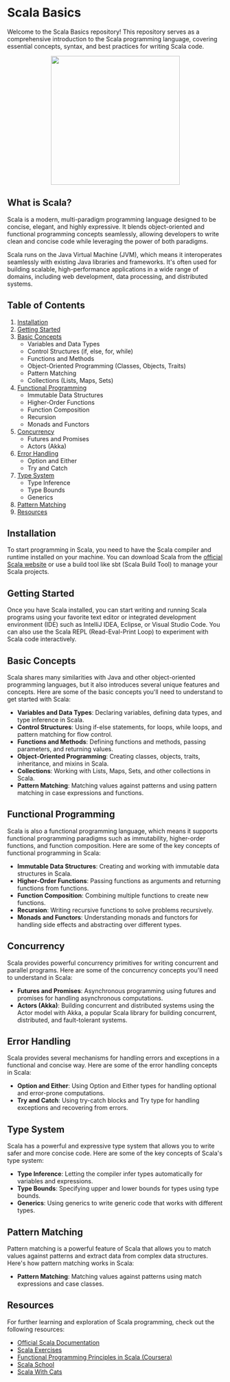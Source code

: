 # Scala Basics
Welcome to the Scala Basics repository! This repository serves as a comprehensive introduction to the Scala programming language, covering essential concepts, syntax, and best practices for writing Scala code.

<div id="header" align="center">
  <img src="https://media.giphy.com/media/v1.Y2lkPTc5MGI3NjExajVsbXZneWhvMWVza2R3dXE3bmhvcWN2ODhtZzdhbDFhZG1lY2h3NyZlcD12MV9pbnRlcm5hbF9naWZfYnlfaWQmY3Q9Zw/chOyZePGEHDoTSY2CA/giphy.gif" width = "300"/>
</div>


## What is Scala?

Scala is a modern, multi-paradigm programming language designed to be concise, elegant, and highly expressive. It blends object-oriented and functional programming concepts seamlessly, allowing developers to write clean and concise code while leveraging the power of both paradigms.

Scala runs on the Java Virtual Machine (JVM), which means it interoperates seamlessly with existing Java libraries and frameworks. It's often used for building scalable, high-performance applications in a wide range of domains, including web development, data processing, and distributed systems.

## Table of Contents

1. [Installation](#installation)
2. [Getting Started](#getting-started)
3. [Basic Concepts](#basic-concepts)
   - Variables and Data Types
   - Control Structures (if, else, for, while)
   - Functions and Methods
   - Object-Oriented Programming (Classes, Objects, Traits)
   - Pattern Matching
   - Collections (Lists, Maps, Sets)
4. [Functional Programming](#functional-programming)
   - Immutable Data Structures
   - Higher-Order Functions
   - Function Composition
   - Recursion
   - Monads and Functors
5. [Concurrency](#concurrency)
   - Futures and Promises
   - Actors (Akka)
6. [Error Handling](#error-handling)
   - Option and Either
   - Try and Catch
7. [Type System](#type-system)
   - Type Inference
   - Type Bounds
   - Generics
8. [Pattern Matching](#pattern-matching)
9. [Resources](#resources)

## Installation

To start programming in Scala, you need to have the Scala compiler and runtime installed on your machine. You can download Scala from the [official Scala website](https://www.scala-lang.org/download/) or use a build tool like sbt (Scala Build Tool) to manage your Scala projects.

## Getting Started

Once you have Scala installed, you can start writing and running Scala programs using your favorite text editor or integrated development environment (IDE) such as IntelliJ IDEA, Eclipse, or Visual Studio Code. You can also use the Scala REPL (Read-Eval-Print Loop) to experiment with Scala code interactively.

## Basic Concepts

Scala shares many similarities with Java and other object-oriented programming languages, but it also introduces several unique features and concepts. Here are some of the basic concepts you'll need to understand to get started with Scala:

- **Variables and Data Types**: Declaring variables, defining data types, and type inference in Scala.
- **Control Structures**: Using if-else statements, for loops, while loops, and pattern matching for flow control.
- **Functions and Methods**: Defining functions and methods, passing parameters, and returning values.
- **Object-Oriented Programming**: Creating classes, objects, traits, inheritance, and mixins in Scala.
- **Collections**: Working with Lists, Maps, Sets, and other collections in Scala.
- **Pattern Matching**: Matching values against patterns and using pattern matching in case expressions and functions.

## Functional Programming

Scala is also a functional programming language, which means it supports functional programming paradigms such as immutability, higher-order functions, and function composition. Here are some of the key concepts of functional programming in Scala:

- **Immutable Data Structures**: Creating and working with immutable data structures in Scala.
- **Higher-Order Functions**: Passing functions as arguments and returning functions from functions.
- **Function Composition**: Combining multiple functions to create new functions.
- **Recursion**: Writing recursive functions to solve problems recursively.
- **Monads and Functors**: Understanding monads and functors for handling side effects and abstracting over different types.

## Concurrency

Scala provides powerful concurrency primitives for writing concurrent and parallel programs. Here are some of the concurrency concepts you'll need to understand in Scala:

- **Futures and Promises**: Asynchronous programming using futures and promises for handling asynchronous computations.
- **Actors (Akka)**: Building concurrent and distributed systems using the Actor model with Akka, a popular Scala library for building concurrent, distributed, and fault-tolerant systems.

## Error Handling

Scala provides several mechanisms for handling errors and exceptions in a functional and concise way. Here are some of the error handling concepts in Scala:

- **Option and Either**: Using Option and Either types for handling optional and error-prone computations.
- **Try and Catch**: Using try-catch blocks and Try type for handling exceptions and recovering from errors.

## Type System

Scala has a powerful and expressive type system that allows you to write safer and more concise code. Here are some of the key concepts of Scala's type system:

- **Type Inference**: Letting the compiler infer types automatically for variables and expressions.
- **Type Bounds**: Specifying upper and lower bounds for types using type bounds.
- **Generics**: Using generics to write generic code that works with different types.

## Pattern Matching

Pattern matching is a powerful feature of Scala that allows you to match values against patterns and extract data from complex data structures. Here's how pattern matching works in Scala:

- **Pattern Matching**: Matching values against patterns using match expressions and case classes.

## Resources

For further learning and exploration of Scala programming, check out the following resources:

- [Official Scala Documentation](https://docs.scala-lang.org/)
- [Scala Exercises](https://www.scala-exercises.org/)
- [Functional Programming Principles in Scala (Coursera)](https://www.coursera.org/learn/scala-functional-programming)
- [Scala School](https://twitter.github.io/scala_school/)
- [Scala With Cats](https://underscore.io/books/scala-with-cats/)

